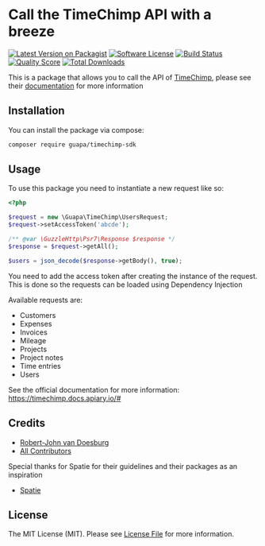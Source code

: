 # Call the TimeChimp API with a breeze
[![Latest Version on Packagist](https://img.shields.io/packagist/v/guapa/timechimp-sdk.svg?style=flat-square)](https://packagist.org/packages/guapa/timechimp-sdk)
[![Software License](https://img.shields.io/badge/license-MIT-brightgreen.svg?style=flat-square)](LICENSE)
[![Build Status](https://travis-ci.org/guapa-ecommerce/timechimp-sdk.svg?branch=master)](https://travis-ci.org/guapa-ecommerce/timechimp-sdk)
[![Quality Score](https://img.shields.io/scrutinizer/g/guapa-ecommerce/timechimp-sdk.svg?style=flat-square)](https://scrutinizer-ci.com/g/guapa-ecommerce/timechimp-sdk)
[![Total Downloads](https://img.shields.io/packagist/dt/guapa/timechimp-sdk.svg?style=flat-square)](https://packagist.org/packages/guapa/timechimp-sdk)

This is a package that allows you to call the API of [TimeChimp](https://www.timechimp.com/), please see their [documentation](https://timechimp.docs.apiary.io/#) for more information 

## Installation
You can install the package via compose:
```bash
composer require guapa/timechimp-sdk
```

## Usage
To use this package you need to instantiate a new request like so:

```php
<?php

$request = new \Guapa\TimeChimp\UsersRequest;
$request->setAccessToken('abcde');

/** @var \GuzzleHttp\Psr7\Response $response */
$response = $request->getAll();

$users = json_decode($response->getBody(), true);
```

You need to add the access token after creating the instance of the request. This is done so the requests can be loaded using Dependency Injection

Available requests are:
- Customers
- Expenses
- Invoices
- Mileage
- Projects
- Project notes
- Time entries
- Users

See the official documentation for more information: https://timechimp.docs.apiary.io/#

## Credits

- [Robert-John van Doesburg](https://github.com/rjvandoesburg)
- [All Contributors](../../contributors)

Special thanks for Spatie for their guidelines and their packages as an inspiration
- [Spatie](https://spatie.be)

## License

The MIT License (MIT). Please see [License File](LICENSE) for more information.